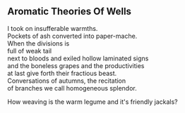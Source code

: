 Aromatic Theories Of Wells
--------------------------
I took on insufferable warmths.  
Pockets of ash converted into paper-mache.  
When the divisions is  
full of weak tail  
next to bloods and exiled hollow laminated signs  
and the boneless grapes and the productivities  
at last give forth their fractious beast.  
Conversations of autumns, the recitation  
of branches we call homogeneous splendor.  
  
How weaving is the warm legume and it's friendly jackals?  
